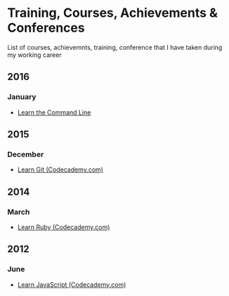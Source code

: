# Training, Courses, Achievements & Conferences
List of courses, achievemnts, training, conference that I have taken during my working career

## 2016
### January
* [Learn the Command Line](https://www.codecademy.com/learn/learn-the-command-line)

## 2015
### December
* [Learn Git (Codecademy.com)](https://www.codecademy.com/learn/learn-git)

## 2014
### March
* [Learn Ruby (Codecademy.com)](https://www.codecademy.com/learn/ruby)

## 2012
### June
* [Learn JavaScript (Codecademy.com)](https://www.codecademy.com/learn/javascript)

